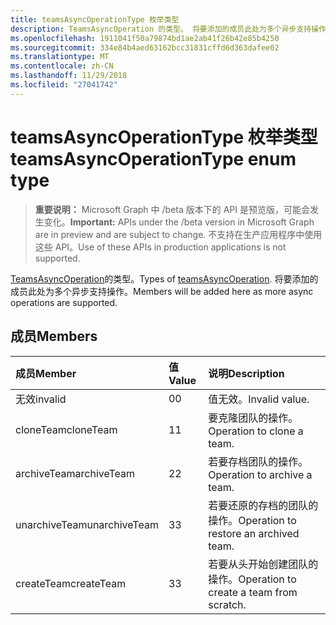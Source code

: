 ```yaml
---
title: teamsAsyncOperationType 枚举类型
description: TeamsAsyncOperation 的类型。 将要添加的成员此处为多个异步支持操作。
ms.openlocfilehash: 1911041f50a79874bd1ae2ab41f26b42e85b4250
ms.sourcegitcommit: 334e84b4aed63162bcc31831cffd6d363dafee02
ms.translationtype: MT
ms.contentlocale: zh-CN
ms.lasthandoff: 11/29/2018
ms.locfileid: "27041742"
---
```

# <a name="teamsasyncoperationtype-enum-type"></a><span data-ttu-id="41045-104">teamsAsyncOperationType 枚举类型</span><span class="sxs-lookup"><span data-stu-id="41045-104">teamsAsyncOperationType enum type</span></span>

> <span data-ttu-id="41045-105">**重要说明：** Microsoft Graph 中 /beta 版本下的 API 是预览版，可能会发生变化。</span><span class="sxs-lookup"><span data-stu-id="41045-105">**Important:** APIs under the /beta version in Microsoft Graph are in preview and are subject to change.</span></span> <span data-ttu-id="41045-106">不支持在生产应用程序中使用这些 API。</span><span class="sxs-lookup"><span data-stu-id="41045-106">Use of these APIs in production applications is not supported.</span></span>

<span data-ttu-id="41045-107">[TeamsAsyncOperation](teamsasyncoperation.md)的类型。</span><span class="sxs-lookup"><span data-stu-id="41045-107">Types of [teamsAsyncOperation](teamsasyncoperation.md).</span></span> <span data-ttu-id="41045-108">将要添加的成员此处为多个异步支持操作。</span><span class="sxs-lookup"><span data-stu-id="41045-108">Members will be added here as more async operations are supported.</span></span>

## <a name="members"></a><span data-ttu-id="41045-109">成员</span><span class="sxs-lookup"><span data-stu-id="41045-109">Members</span></span>

| <span data-ttu-id="41045-110">成员</span><span class="sxs-lookup"><span data-stu-id="41045-110">Member</span></span> | <span data-ttu-id="41045-111">值</span><span class="sxs-lookup"><span data-stu-id="41045-111">Value</span></span>| <span data-ttu-id="41045-112">说明</span><span class="sxs-lookup"><span data-stu-id="41045-112">Description</span></span> |
|:---------------|:--------|:----------|
|<span data-ttu-id="41045-113">无效</span><span class="sxs-lookup"><span data-stu-id="41045-113">invalid</span></span>|<span data-ttu-id="41045-114">0</span><span class="sxs-lookup"><span data-stu-id="41045-114">0</span></span>|<span data-ttu-id="41045-115">值无效。</span><span class="sxs-lookup"><span data-stu-id="41045-115">Invalid value.</span></span>|
|<span data-ttu-id="41045-116">cloneTeam</span><span class="sxs-lookup"><span data-stu-id="41045-116">cloneTeam</span></span>|<span data-ttu-id="41045-117">1</span><span class="sxs-lookup"><span data-stu-id="41045-117">1</span></span>|<span data-ttu-id="41045-118">要克隆团队的操作。</span><span class="sxs-lookup"><span data-stu-id="41045-118">Operation to clone a team.</span></span>|
|<span data-ttu-id="41045-119">archiveTeam</span><span class="sxs-lookup"><span data-stu-id="41045-119">archiveTeam</span></span>|<span data-ttu-id="41045-120">2</span><span class="sxs-lookup"><span data-stu-id="41045-120">2</span></span>|<span data-ttu-id="41045-121">若要存档团队的操作。</span><span class="sxs-lookup"><span data-stu-id="41045-121">Operation to archive a team.</span></span>|
|<span data-ttu-id="41045-122">unarchiveTeam</span><span class="sxs-lookup"><span data-stu-id="41045-122">unarchiveTeam</span></span>|<span data-ttu-id="41045-123">3</span><span class="sxs-lookup"><span data-stu-id="41045-123">3</span></span>|<span data-ttu-id="41045-124">若要还原的存档的团队的操作。</span><span class="sxs-lookup"><span data-stu-id="41045-124">Operation to restore an archived team.</span></span>|
|<span data-ttu-id="41045-125">createTeam</span><span class="sxs-lookup"><span data-stu-id="41045-125">createTeam</span></span>|<span data-ttu-id="41045-126">3</span><span class="sxs-lookup"><span data-stu-id="41045-126">3</span></span>|<span data-ttu-id="41045-127">若要从头开始创建团队的操作。</span><span class="sxs-lookup"><span data-stu-id="41045-127">Operation to create a team from scratch.</span></span>|

